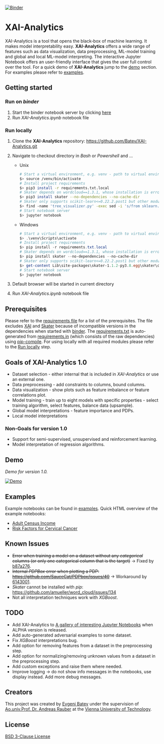 [![Binder](https://mybinder.org/badge_logo.svg)](https://mybinder.org/v2/gh/Batev/XAI-Analytics/master)

# XAI-Analytics

XAI-Analytics is a tool that opens the black-box of machine learning. It makes model interpretability easy. 
**XAI-Analytics** offers a wide range of features such as data visualization, data preprocessing, ML-model training and global and local ML-model interpreting.
The interactive Jupyter Notebook offers an user-friendly interface that gives the user full control over the tool. 
For a quick demo of **XAI-Analytics** jump to the [demo](#demo) section. For examples please refer to [examples](#examples).

## Getting started

### Run on _binder_

1. Start the binder notebook server by clicking [here](https://mybinder.org/v2/gh/Batev/XAI-Analytics/master) 
2. Run *XAI-Analytics.ipynb* notebook file

### <a name="run-locally"></a>Run locally

1. Clone the **XAI-Analytics** repository: https://github.com/Batev/XAI-Analytics.git
1. Navigate to checkout directory in _Bash_ or _Powershell_ and ...

    * Unix

        ```bash
        # Start a virtual environment, e.g. venv - path to virtual environment
        $> source /venv/bin/activate
        # Install project requirements
        $> pip3 install -r requirements.txt.local
        # Skater depends on wordcloud==1.3.1, whose installation is erroneous when installed with pip, therefore skater is excluded from the requirements file and has to be installed manually without dependencies. 
        $> pip3 install skater --no-dependencies --no-cache-dir
        # Skater only supports scikit-learn<=0.22.2.post1 but other modules require scikit-learn>=0.23.1, therefore this workaround is necessary.
        $> find -name 'tree_visualizer.py' -exec sed -i 's/from sklearn.externals.six import StringIO/from six import StringIO/g' {} +
        # Start notebook server
        $> jupyter notebook
        ```

    * Windows

        ```powershell
        # Start a virtual environment, e.g. venv - path to virtual environment
        $> .\venv\Scripts\activate
        # Install project requirements
        $> pip install -r requirements.txt.local
        # Skater depends on wordcloud==1.3.1, whose installation is erroneous when installed with pip, therefore skater is excluded from the requirements file and has to be installed manually without dependencies.  
        $> pip install skater --no-dependencies --no-cache-dir
        # Skater only supports scikit-learn<=0.22.2.post1 but other modules require scikit-learn>=0.23.1, therefore this workaround is necessary.
        $> get-content Lib\site-packages\skater-1.1.2-py3.8.egg\skater\core\visualizer\tree_visualizer.py | %{$_ -replace "from sklearn.externals.six","import StringIO/from six import StringIO"}
        # Start notebook server
        $> jupyter notebook
        ```

1. Default browser will be started in current directory
1. Run *XAI-Analytics.ipynb* notebook file

## Prerequisites

Please refer to the [requirements file](requirements.txt) for a list of the prerequisites. The file excludes [XAI](https://github.com/EthicalML/xai) and [Skater](https://github.com/oracle/Skater) because of incompatible versions in the dependencies when started with [binder](https://mybinder.org/). The [requirements.txt](requirements.txt) is auto-generated from [requirements.in](requirements.in) (which consists of the raw dependencies) using [pip-compile](https://github.com/jazzband/pip-tools). For using locally with all required modules please refer to the [Run locally](#run-locally) step.

## Goals of XAI-Analytics 1.0

* Dataset selection - either internal that is included in *XAI-Analytics* or use an external one.
* Data preprocessing - add constraints to columns, bound columns.
* Data visualization - show plots such as feature imbalance or feature correlations plot.
* Model training - train up to eight models with specific properties - select training algorithm, select features, balance data (upsample).
* Global model interpretations - feature importance and PDPs. 
* Local model interpretations

### Non-Goals for version 1.0

* Support for semi-supervised, unsupervised and reinforcement learning.
* Model interpretation of regression algorithms.

## <a name="demo"></a>Demo

_Demo for version 1.0._

[![Demo](https://img.youtube.com/vi/x-FImaqYme8/0.jpg)](https://www.youtube.com/watch?v=x-FImaqYme8)

##  <a name="examples"></a>Examples
Example notebooks can be found in [examples](https://github.com/Batev/XAI-Analytics/tree/master). Quick HTML overview of the example notebooks:
* [Adult Census Income](https://htmlpreview.github.io/?https://github.com/Batev/XAI-Analytics/blob/master/XAI-Example-Income.html)
* [Risk Factors for Cervical Cancer](https://htmlpreview.github.io/?https://github.com/Batev/XAI-Analytics/blob/master/XAI-Example-Cervical.html)

## Known Issues

* ~~Error when training a model on a dataset without any *categorical* columns (or only one categorical column that is the target)~~ -> Fixed by [b87a276](https://github.com/Batev/XAI-Analytics/commit/b87a2769cc3e817be45c39f95321a0bd0873d5b2).
* ~~Internal *PDPBox* error when plotting a PDP: https://github.com/SauceCat/PDPbox/issues/40~~ -> Workaround by [6143001](https://github.com/Batev/XAI-Analytics/commit/61430014c91ee6a69e26930fec6d9b20693fe321).
* *Skater* cannot be installed with *pip*: https://github.com/amueller/word_cloud/issues/134
* Not all interpretation techniques work with *XGBoost*.

## TODO

* Add XAI-Analytics to [A gallery of interesting Jupyter Notebooks](https://github.com/jupyter/jupyter/wiki/A-gallery-of-interesting-Jupyter-Notebooks) when ALPHA version is released.
* Add auto-generated adversarial examples to some dataset.
* Fix *XGBoost* interpretations bug.
* Add option for removing features from a dataset in the preprocessing step.
* Add option for normalizing/removing unknown values from a dataset in the preprocessing step.
* Add custom exceptions and raise them where needed.
* Improve logging -> do not show info messages in the notebooks, use display instead. Add more debug messages.

## Creators

This project was created by [Evgeni Batev](https://www.linkedin.com/in/evgeni-batev-49124b40/) under the supervision of [Ao.univ.Prof. Dr. Andreas Rauber](http://www.ifs.tuwien.ac.at/~andi/) at the [Vienna University of Technology](https://www.tuwien.at/en/).

## License

[BSD 3-Clause License](LICENSE)
